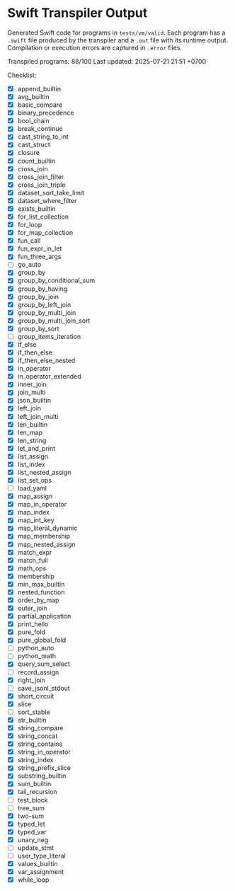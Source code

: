 # Swift Transpiler Output

Generated Swift code for programs in `tests/vm/valid`. Each program has a `.swift` file produced by the transpiler and a `.out` file with its runtime output. Compilation or execution errors are captured in `.error` files.

Transpiled programs: 88/100
Last updated: 2025-07-21 21:51 +0700

Checklist:
- [x] append_builtin
- [x] avg_builtin
- [x] basic_compare
- [x] binary_precedence
- [x] bool_chain
- [x] break_continue
- [x] cast_string_to_int
- [x] cast_struct
- [x] closure
- [x] count_builtin
- [x] cross_join
- [x] cross_join_filter
- [x] cross_join_triple
- [x] dataset_sort_take_limit
- [x] dataset_where_filter
- [x] exists_builtin
- [x] for_list_collection
- [x] for_loop
- [x] for_map_collection
- [x] fun_call
- [x] fun_expr_in_let
- [x] fun_three_args
- [ ] go_auto
- [x] group_by
- [x] group_by_conditional_sum
- [x] group_by_having
- [x] group_by_join
- [x] group_by_left_join
- [x] group_by_multi_join
- [x] group_by_multi_join_sort
- [x] group_by_sort
- [ ] group_items_iteration
- [x] if_else
- [x] if_then_else
- [x] if_then_else_nested
- [x] in_operator
- [x] in_operator_extended
- [x] inner_join
- [x] join_multi
- [x] json_builtin
- [x] left_join
- [x] left_join_multi
- [x] len_builtin
- [x] len_map
- [x] len_string
- [x] let_and_print
- [x] list_assign
- [x] list_index
- [x] list_nested_assign
- [x] list_set_ops
- [ ] load_yaml
- [x] map_assign
- [x] map_in_operator
- [x] map_index
- [x] map_int_key
- [x] map_literal_dynamic
- [x] map_membership
- [x] map_nested_assign
- [x] match_expr
- [x] match_full
- [x] math_ops
- [x] membership
- [x] min_max_builtin
- [x] nested_function
- [x] order_by_map
- [x] outer_join
- [x] partial_application
- [x] print_hello
- [x] pure_fold
- [x] pure_global_fold
- [ ] python_auto
- [ ] python_math
- [x] query_sum_select
- [ ] record_assign
- [x] right_join
- [ ] save_jsonl_stdout
- [x] short_circuit
- [x] slice
- [ ] sort_stable
- [x] str_builtin
- [x] string_compare
- [x] string_concat
- [x] string_contains
- [x] string_in_operator
- [x] string_index
- [x] string_prefix_slice
- [x] substring_builtin
- [x] sum_builtin
- [x] tail_recursion
- [ ] test_block
- [ ] tree_sum
- [x] two-sum
- [x] typed_let
- [x] typed_var
- [x] unary_neg
- [ ] update_stmt
- [ ] user_type_literal
- [x] values_builtin
- [x] var_assignment
- [x] while_loop
